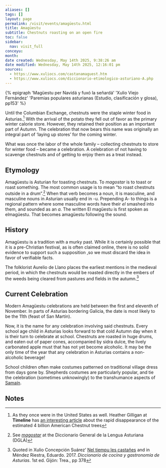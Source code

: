 ```yaml
---
aliases: []
tags: []
layout: page
permalink: /visit/events/amagüestu.html
title: Amagüestu
subtitle: Chestnuts roasting on an open fire
toc: false
sidebar:
  nav: visit_full
conceyu:
month:
date created: Wednesday, May 14th 2025, 9:38:26 am
date modified: Wednesday, May 14th 2025, 12:16:01 pm
sources:
  - https://www.xuliocs.com/castanamaguest.htm
  - https://www.xuliocs.com/diccionario-etimologico-asturiano-A.php
---
```

{% epigraph 'Magüestu per Navidá y fuxó la señardá' 'Xulio Viejo Fernández' 'Paremias populares asturianas (Estudio, clasificación y glosa), pp153' %}

Until the Columbian Exchange, chestnuts were the staple winter food in Asturias.[^1] With the arrival of the potato they fell out of favor as the primary winter calorie store. However, they retained their position as an important part of Autumn. The celebration that now bears this name was originally an integral part of ‘laying up stores’ for the coming winter.

What was once the labor of the whole family – collecting chestnuts to store for winter food – became a celebration. A celebration of not having to scavenge chestnuts and of getting to enjoy them as a treat instead.

## Etymology

Amagüestu is Asturian for toasting chestnuts. To _magostar_ is to toast or roast something. The most common usage is to mean “to roast chestnuts outside in a drum”.[^2] When that verb becomes a noun, it is masculine, and masculine nouns in Asturian usually end in -u. Prepending A- to things is a regional pattern where some masculine words have their _el_ smashed into them, and sounded as an _a_. The written El magüestu is first spoken as elmagüestu. That becomes amagüestu following the sound.

## History

Amagüestu is a tradition with a murky past. While it is certainly possible that it is a pre-Christian festival, as is often claimed online, there is no solid evidence to support such a supposition ,so we must discard the idea in favor of verifiable facts.

The folklorist Aurelio de Llano places the earliest mentions in the medieval period, in which the chestnuts would be roasted directly in the embers of the weeds being cleared from pastures and fields in the autumn.[^3]
## Current Celebration

Modern Amagüestu celebrations are held between the first and eleventh of November. In parts of Asturias bordering Galicia, the date is most likely to be the 11th (feast of San Martín).

Now, it is the name for any celebration involving said chestnuts. Every school age child in Asturias looks forward to that cold Autumn day when it is their turn to celebrate at school. Chestnuts are roasted in huge drums, and eaten out of paper cones, accompanied by sidra dulce, the lively carbonated apple must that has not yet become alcoholic. It may be the only time of the year that any celebration in Asturias contains a non-alcoholic beverage!

School children often make costumes patterned on traditional village dress from days gone by. Shepherds costumes are particularly popular, and tie the celebration (sometimes unknowingly) to the transhumance aspects of [Samaín](https://eatingasturias.com/wiki/Sama%C3%ADn "Samaín").

## Notes

[^1]: As they once were in the United States as well. Heather Gilligan at **Timeline** has [an interesting article](https://timeline.com/american-chestnut-trees-disappeared-39217da38c59) about the rapid disappearance of the estimated 4 billion American Chestnut trees
[^2]: See _[magostar](https://mas.lne.es/diccionario/palabra/48875)_ at the Diccionario General de la Lengua Asturiana (DGLA)
[^3]: Quoted in Xulio Concepción Suárez’ [Nel tiempu les castañes](https://www.xuliocs.com/castanamaguest.htm) and in Méndez Riestra, Eduardo. 2017. _Diccionario de cocina y gastronomía de Asturias_. 1st ed. Gijón: Trea., pp 378